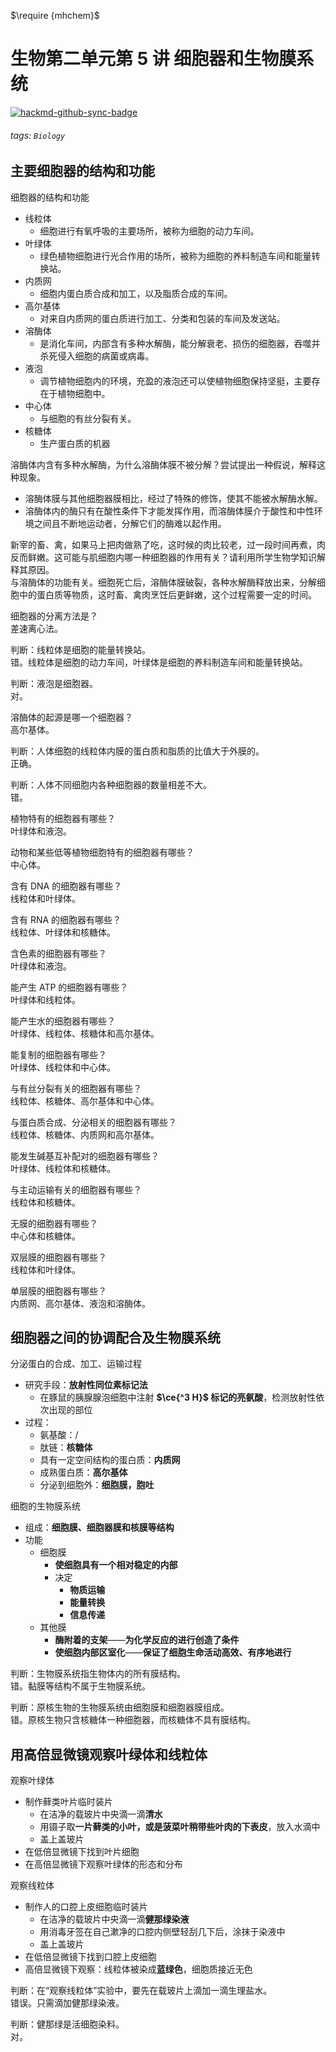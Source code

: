 $\require {mhchem}$

# 生物第二单元第 5 讲 细胞器和生物膜系统

[![hackmd-github-sync-badge](https://hackmd.io/P1SMFa3uSVGE3RbLmBMF4g/badge)](https://hackmd.io/P1SMFa3uSVGE3RbLmBMF4g)

###### tags: `Biology`

## 主要细胞器的结构和功能

细胞器的结构和功能
- 线粒体
  - 细胞进行有氧呼吸的主要场所，被称为细胞的动力车间。
- 叶绿体
  - 绿色植物细胞进行光合作用的场所，被称为细胞的养料制造车间和能量转换站。
- 内质网
  - 细胞内蛋白质合成和加工，以及脂质合成的车间。
- 高尔基体
  - 对来自内质网的蛋白质进行加工、分类和包装的车间及发送站。
- 溶酶体
  - 是消化车间，内部含有多种水解酶，能分解衰老、损伤的细胞器，吞噬并杀死侵入细胞的病菌或病毒。
- 液泡
  - 调节植物细胞内的环境，充盈的液泡还可以使植物细胞保持坚挺，主要存在于植物细胞中。
- 中心体
  - 与细胞的有丝分裂有关。
- 核糖体
  - 生产蛋白质的机器

溶酶体内含有多种水解酶，为什么溶酶体膜不被分解？尝试提出一种假说，解释这种现象。  
- 溶酶体膜与其他细胞器膜相比，经过了特殊的修饰，使其不能被水解酶水解。
- 溶酶体内的酶只有在酸性条件下才能发挥作用，而溶酶体膜介于酸性和中性环境之间且不断地运动者，分解它们的酶难以起作用。

新宰的畜、禽，如果马上把肉做熟了吃，这时候的肉比较老，过一段时间再煮，肉反而鲜嫩。这可能与肌细胞内哪一种细胞器的作用有关？请利用所学生物学知识解释其原因。  
与溶酶体的功能有关。细胞死亡后，溶酶体膜破裂，各种水解酶释放出来，分解细胞中的蛋白质等物质，这时畜、禽肉烹饪后更鲜嫩，这个过程需要一定的时间。

细胞器的分离方法是？  
差速离心法。

判断：线粒体是细胞的能量转换站。  
错。线粒体是细胞的动力车间，叶绿体是细胞的养料制造车间和能量转换站。

判断：液泡是细胞器。  
对。

溶酶体的起源是哪一个细胞器？  
高尔基体。

判断：人体细胞的线粒体内膜的蛋白质和脂质的比值大于外膜的。  
正确。

判断：人体不同细胞内各种细胞器的数量相差不大。  
错。

植物特有的细胞器有哪些？  
叶绿体和液泡。

动物和某些低等植物细胞特有的细胞器有哪些？  
中心体。

含有 DNA 的细胞器有哪些？  
线粒体和叶绿体。

含有 RNA 的细胞器有哪些？  
线粒体、叶绿体和核糖体。

含色素的细胞器有哪些？  
叶绿体和液泡。

能产生 ATP 的细胞器有哪些？  
叶绿体和线粒体。

能产生水的细胞器有哪些？  
叶绿体、线粒体、核糖体和高尔基体。

能复制的细胞器有哪些？  
叶绿体、线粒体和中心体。

与有丝分裂有关的细胞器有哪些？  
线粒体、核糖体、高尔基体和中心体。

与蛋白质合成、分泌相关的细胞器有哪些？  
线粒体、核糖体、内质网和高尔基体。

能发生碱基互补配对的细胞器有哪些？  
叶绿体、线粒体和核糖体。

与主动运输有关的细胞器有哪些？  
线粒体和核糖体。

无膜的细胞器有哪些？  
中心体和核糖体。

双层膜的细胞器有哪些？  
线粒体和叶绿体。

单层膜的细胞器有哪些？  
内质网、高尔基体、液泡和溶酶体。

## 细胞器之间的协调配合及生物膜系统

分泌蛋白的合成、加工、运输过程
- 研究手段：**放射性同位素标记法**
  - 在豚鼠的胰腺腺泡细胞中注射 **$\ce{^3 H}$ 标记的亮氨酸**，检测放射性依次出现的部位
- 过程：
  - 氨基酸：/
  - 肽链：**核糖体**
  - 具有一定空间结构的蛋白质：**内质网**
  - 成熟蛋白质：**高尔基体**
  - 分泌到细胞外：**细胞膜，胞吐**

细胞的生物膜系统
- 组成：**细胞膜、细胞器膜和核膜等结构**
- 功能
  - 细胞膜
    - **使细胞具有一个相对稳定的内部**
    - 决定
      - **物质运输**
      - **能量转换**
      - **信息传递**
  - 其他膜
    - **酶附着的支架**——**为化学反应的进行创造了条件**
    - **使细胞内部区室化**——**保证了细胞生命活动高效、有序地进行**

判断：生物膜系统指生物体内的所有膜结构。  
错。黏膜等结构不属于生物膜系统。

判断：原核生物的生物膜系统由细胞膜和细胞器膜组成。  
错。原核生物只含核糖体一种细胞器，而核糖体不具有膜结构。

## 用高倍显微镜观察叶绿体和线粒体

观察叶绿体
- 制作藓类叶片临时装片
  - 在洁净的载玻片中央滴一滴**清水**
  - 用镊子取**一片藓类的小叶，或是菠菜叶稍带些叶肉的下表皮**，放入水滴中
  - 盖上盖玻片
- 在低倍显微镜下找到叶片细胞
- 在高倍显微镜下观察叶绿体的形态和分布

观察线粒体
- 制作人的口腔上皮细胞临时装片
  - 在洁净的载玻片中央滴一滴**健那绿染液**
  - 用消毒牙签在自己漱净的口腔内侧壁轻刮几下后，涂抹于染液中
  - 盖上盖玻片
- 在低倍显微镜下找到口腔上皮细胞
- 高倍显微镜下观察：线粒体被染成**蓝绿色**，细胞质接近无色

判断：在“观察线粒体”实验中，要先在载玻片上滴加一滴生理盐水。  
错误。只需滴加健那绿染液。

判断：健那绿是活细胞染料。  
对。